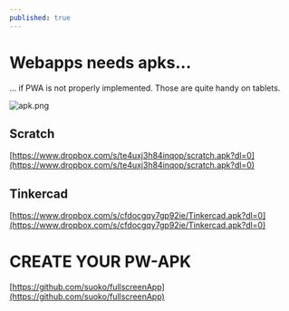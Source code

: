 ```yaml
---
published: true
---
```

# Webapps needs apks...

... if PWA is not properly implemented.
Those are quite handy on tablets.


![apk.png]({{site.baseurl}}/images/apk.png)


## Scratch

[https://www.dropbox.com/s/te4uxj3h84inqop/scratch.apk?dl=0](https://www.dropbox.com/s/te4uxj3h84inqop/scratch.apk?dl=0)

## Tinkercad

[https://www.dropbox.com/s/cfdocgqy7gp92ie/Tinkercad.apk?dl=0](https://www.dropbox.com/s/cfdocgqy7gp92ie/Tinkercad.apk?dl=0)





# CREATE YOUR PW-APK

[https://github.com/suoko/fullscreenApp](https://github.com/suoko/fullscreenApp)
